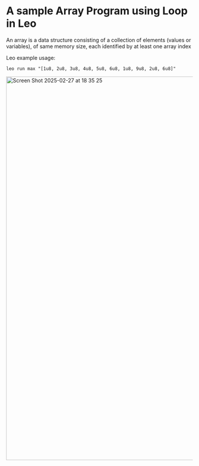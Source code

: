 # A sample Array Program using Loop in Leo
An array is a data structure consisting of a collection of elements (values or variables), of same memory size, each identified by at least one array index

Leo example usage:

`leo run max "[1u8, 2u8, 3u8, 4u8, 5u8, 6u8, 1u8, 9u8, 2u8, 6u8]"`


<img width="1034" alt="Screen Shot 2025-02-27 at 18 35 25" src="https://github.com/user-attachments/assets/9d1415a3-2791-4664-9419-782babb8e436" />
